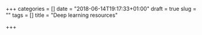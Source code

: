 +++
categories = []
date = "2018-06-14T19:17:33+01:00"
draft = true
slug = ""
tags = []
title = "Deep learning resources"

+++
